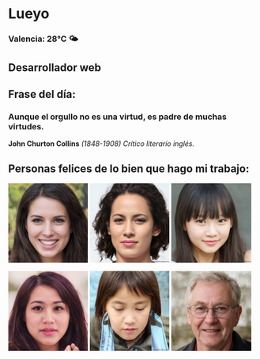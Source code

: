 # Lueyo
### Valencia:  28°C 🌤️
## Desarrollador web
## Frase del día:
<!-- START QUOTE -->
### Aunque el orgullo no es una virtud, es padre de muchas virtudes.
**John Churton Collins** *(1848-1908) Crítico literario inglés.*
<!-- END QUOTE -->






## Personas felices de lo bien que hago mi trabajo:

<p float="left">
  <img src="src/image_0.png" width="32%" />
  <img src="src/image_1.png" width="32%" /> 
  <img src="src/image_2.png" width="32%" />
</p>
<p float="left">
  <img src="src/image_3.png" width="32%" />
  <img src="src/image_4.png" width="32%" /> 
  <img src="src/image_5.png" width="32%" />
</p>
